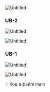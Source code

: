 ![Untitled](https://voutuk.s3.eu-north-1.amazonaws.com/public/Untitled.png)

### UB-2

![Untitled](https://voutuk.s3.eu-north-1.amazonaws.com/public/Untitled+(4).png)

![Untitled](https://voutuk.s3.eu-north-1.amazonaws.com/public/Untitled+(3).png)

### UB-1

![Untitled](https://voutuk.s3.eu-north-1.amazonaws.com/public/Untitled+(2).png)

![Untitled](https://voutuk.s3.eu-north-1.amazonaws.com/public/Untitled+(1).png)

<aside>
💡 Код в файлі main

</aside>